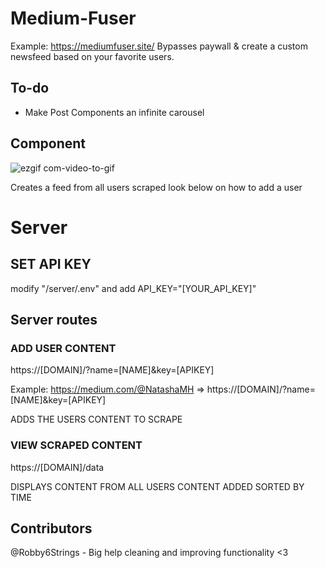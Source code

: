 # Medium-Fuser
Example: https://mediumfuser.site/
Bypasses paywall & create a custom newsfeed based on your favorite users. 

## To-do
- Make Post Components an infinite carousel 


## Component
![ezgif com-video-to-gif](https://github.com/CallumAS/Medium-Fuser/assets/53473235/d6cb1726-9323-4f4d-93d8-631961bf2374)


Creates a feed from all users scraped look below on how to add a user

# Server
## SET API KEY
modify "/server/.env" and add API_KEY="[YOUR_API_KEY]"
## Server routes 
### ADD USER CONTENT
https://[DOMAIN]/?name=[NAME]&key=[APIKEY]

Example: https://medium.com/@NatashaMH => https://[DOMAIN]/?name=[NAME]&key=[APIKEY]

ADDS THE USERS CONTENT TO SCRAPE

### VIEW SCRAPED CONTENT

https://[DOMAIN]/data

DISPLAYS CONTENT FROM ALL USERS CONTENT ADDED SORTED BY TIME


## Contributors
@Robby6Strings - Big help cleaning and improving functionality <3 

